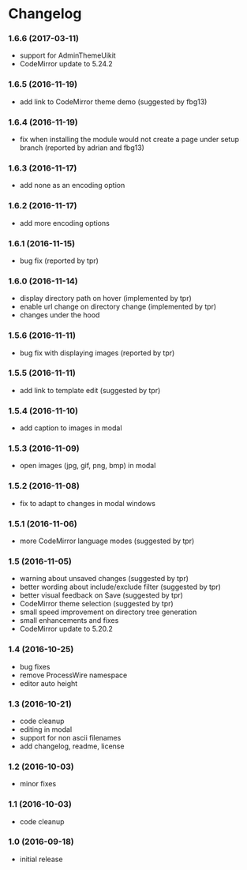 # Changelog

### 1.6.6 (2017-03-11)
- support for AdminThemeUikit
- CodeMirror update to 5.24.2

### 1.6.5 (2016-11-19)
- add link to CodeMirror theme demo (suggested by fbg13)

### 1.6.4 (2016-11-19)
- fix when installing the module would not create a page under setup branch (reported by adrian and fbg13)

### 1.6.3 (2016-11-17)
- add none as an encoding option

### 1.6.2 (2016-11-17)
- add more encoding options

### 1.6.1 (2016-11-15)
- bug fix (reported by tpr)

### 1.6.0 (2016-11-14)
- display directory path on hover (implemented by tpr)
- enable url change on directory change (implemented by tpr)
- changes under the hood

### 1.5.6 (2016-11-11)
- bug fix with displaying images (reported by tpr)

### 1.5.5 (2016-11-11)
- add link to template edit (suggested by tpr)

### 1.5.4 (2016-11-10)
- add caption to images in modal

### 1.5.3 (2016-11-09)
- open images (jpg, gif, png, bmp) in modal

### 1.5.2 (2016-11-08)
- fix to adapt to changes in modal windows

### 1.5.1 (2016-11-06)
- more CodeMirror language modes (suggested by tpr)

### 1.5 (2016-11-05)
- warning about unsaved changes (suggested by tpr)
- better wording about include/exclude filter (suggested by tpr)
- better visual feedback on Save (suggested by tpr)
- CodeMirror theme selection (suggested by tpr)
- small speed improvement on directory tree generation
- small enhancements and fixes
- CodeMirror update to 5.20.2

### 1.4 (2016-10-25)
- bug fixes
- remove ProcessWire namespace
- editor auto height

### 1.3 (2016-10-21)
- code cleanup
- editing in modal
- support for non ascii filenames
- add changelog, readme, license

### 1.2 (2016-10-03)
- minor fixes

### 1.1 (2016-10-03)
- code cleanup

### 1.0 (2016-09-18)
- initial release
